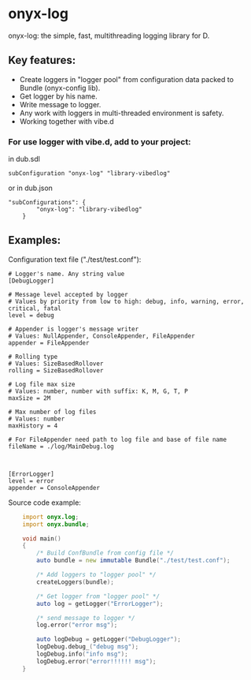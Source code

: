 # onyx-log

onyx-log: the simple, fast, multithreading logging library for D.


## Key features:
 - Create loggers in "logger pool" from configuration data packed to Bundle (onyx-config lib).
 - Get logger by his name.
 - Write message to logger.
 - Any work with loggers in multi-threaded environment is safety.
 - Working together with vibe.d

 
 
### For use logger with vibe.d, add to your project:
in dub.sdl
```
subConfiguration "onyx-log" "library-vibedlog"
```
 or in dub.json
```
"subConfigurations": {
        "onyx-log": "library-vibedlog"
    }
```


## Examples:

Configuration text file ("./test/test.conf"):

    # Logger's name. Any string value
    [DebugLogger]

    # Message level accepted by logger
    # Values by priority from low to high: debug, info, warning, error, critical, fatal
    level = debug

    # Appender is logger's message writer
    # Values: NullAppender, ConsoleAppender, FileAppender
    appender = FileAppender

    # Rolling type
    # Values: SizeBasedRollover
    rolling = SizeBasedRollover

    # Log file max size
    # Values: number, number with suffix: K, M, G, T, P
    maxSize = 2M

    # Max number of log files
    # Values: number
    maxHistory = 4

    # For FileAppender need path to log file and base of file name
    fileName = ./log/MainDebug.log



    [ErrorLogger]
    level = error
    appender = ConsoleAppender


Source code example:

```D
    import onyx.log;
    import onyx.bundle;

    void main()
    {
        /* Build ConfBundle from config file */
        auto bundle = new immutable Bundle("./test/test.conf");

        /* Add loggers to "logger pool" */
        createLoggers(bundle);

        /* Get logger from "logger pool" */
        auto log = getLogger("ErrorLogger");

        /* send message to logger */
        log.error("error msg");

        auto logDebug = getLogger("DebugLogger");
        logDebug.debug_("debug msg");
        logDebug.info("info msg");
        logDebug.error("error!!!!!! msg");
    }
```
